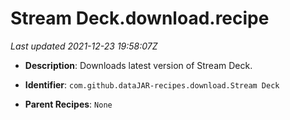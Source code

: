 # Stream Deck.download.recipe

_Last updated 2021-12-23 19:58:07Z_

- **Description**: Downloads latest version of Stream Deck.

- **Identifier**: `com.github.dataJAR-recipes.download.Stream Deck`

- **Parent Recipes**: `None`